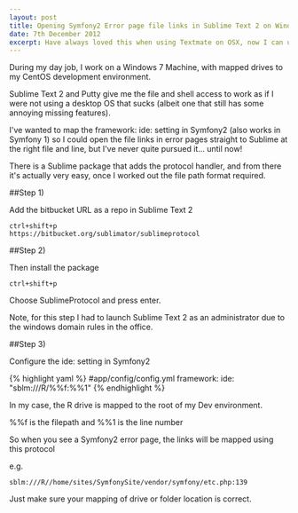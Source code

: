 ```yaml
---
layout: post
title: Opening Symfony2 Error page file links in Sublime Text 2 on Windows
date: 7th December 2012
excerpt: Have always loved this when using Textmate on OSX, now I can use it on Windows too!
---
```


During my day job, I work on a Windows 7 Machine, with mapped drives to my
 CentOS development environment.

Sublime Text 2 and Putty give me the file and shell access to work as if I were
 not using a desktop OS that sucks (albeit one that still has some annoying missing features).

I've wanted to map the framework: ide: setting in Symfony2 (also works in Symfony 1)
 so I could open the file links in error pages straight to Sublime at the right file and line,
 but I've never quite pursued it... until now!

There is a Sublime package that adds the protocol handler, and from there
 it's actually very easy, once I worked out the file path format required.

##Step 1)

Add the bitbucket URL as a repo in Sublime Text 2

    ctrl+shift+p
    https://bitbucket.org/sublimator/sublimeprotocol

##Step 2)

Then install the package

    ctrl+shift+p

Choose SublimeProtocol and press enter.

Note, for this step I had to launch Sublime Text 2 as an administrator due
 to the windows domain rules in the office.

##Step 3)

Configure the ide: setting in Symfony2

{% highlight yaml %}
#app/config/config.yml
framework:
    ide:    "sblm:///R/%%f:%%1"
{% endhighlight %}

In my case, the R drive is mapped to the root of my Dev environment.

%%f is the filepath and %%1 is the line number

So when you see a Symfony2 error page, the links will be mapped using this protocol

e.g.

    sblm:///R//home/sites/SymfonySite/vendor/symfony/etc.php:139

Just make sure your mapping of drive or folder location is correct.